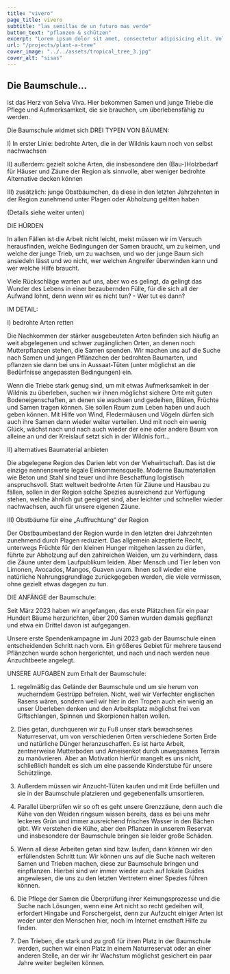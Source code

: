 ```yaml
---
title: "vivero"
page_title: vivero
subtitle: "las semillas de un futuro mas verde"
button_text: "pflanzen & schützen"
excerpt: "Lorem ipsum dolor sit amet, consectetur adipisicing elit. Voluptatibus quia, Nonea! Maiores et perferendis eaque, exercitationem praesentium nihil."
url: "/projects/plant-a-tree"
cover_image: "../../assets/tropical_tree_3.jpg"
cover_alt: "sisas"
---
```


## Die Baumschule...

ist das Herz von Selva Viva. Hier bekommen Samen und junge Triebe die Pflege und Aufmerksamkeit, die sie brauchen, um überlebensfähig zu werden.

Die Baumschule widmet sich DREI TYPEN VON BÄUMEN:

I) In erster Linie: bedrohte Arten, die in der Wildnis kaum noch von selbst nachwachsen

II) außerdem: gezielt solche Arten, die insbesondere den (Bau-)Holzbedarf für Häuser und Zäune der Region als sinnvolle, aber weniger bedrohte Alternative decken können

III) zusätzlich: junge Obstbäumchen, da diese in den letzten Jahrzehnten in der Region zunehmend unter Plagen oder Abholzung gelitten haben

(Details siehe weiter unten)

DIE HÜRDEN

In allen Fällen ist die Arbeit nicht leicht, meist müssen wir im Versuch herausfinden, welche Bedingungen der Samen braucht, um zu keimen, und welche der junge Trieb, um zu wachsen, und wo der junge Baum sich ansiedeln lässt und wo nicht, wer welchen Angreifer überwinden kann und wer welche Hilfe braucht.

Viele Rückschläge warten auf uns, aber wo es gelingt, da gelingt das Wunder des Lebens in einer bezaubernden Fülle, für die sich all der Aufwand lohnt, denn wenn wir es nicht tun? - Wer tut es dann?

IM DETAIL:

I) bedrohte Arten retten

Die Nachkommen der stärker ausgebeuteten Arten befinden sich häufig an weit abgelegenen und schwer zugänglichen Orten, an denen noch Mutterpflanzen stehen, die Samen spenden. Wir machen uns auf die Suche nach Samen und jungen Pflänzchen der bedrohten Baumarten, und pflanzen sie dann bei uns in Aussaat-Tüten (unter möglichst an die Bedürfnisse angepassten Bedingungen) ein.

Wenn die Triebe stark genug sind, um mit etwas Aufmerksamkeit in der Wildnis zu überleben, suchen wir ihnen möglichst sichere Orte mit guten Bodeneigenschaften, an denen sie wachsen und gedeihen, Blüten, Früchte und Samen tragen können. Sie sollen Raum zum Leben haben und auch geben können. Mit Hilfe von Wind, Fledermäusen und Vögeln dürfen sich auch ihre Samen dann wieder weiter verteilen. Und mit noch ein wenig Glück, wächst nach und nach auch wieder der eine oder andere Baum von alleine an und der Kreislauf setzt sich in der Wildnis fort...

II) alternatives Baumaterial anbieten

Die abgelegene Region des Darien lebt von der Viehwirtschaft. Das ist die einzige nennenswerte legale Einkommensquelle. Moderne Baumaterialien wie Beton und Stahl sind teuer und ihre Beschaffung logistisch anspruchsvoll. Statt weltweit bedrohte Arten für Zäune und Hausbau zu fällen, sollen in der Region solche Spezies ausreichend zur Verfügung stehen, welche ähnlich gut geeignet sind, aber leichter und schneller wieder nachwachsen, auch für unsere eigenen Zäune.

III) Obstbäume für eine „Auffruchtung“ der Region

Der Obstbaumbestand der Region wurde in den letzten drei Jahrzehnten zunehmend durch Plagen reduziert. Das allgemein akzeptierte Recht, unterwegs Früchte für den kleinen Hunger mitgehen lassen zu dürfen, führte zur Abholzung auf den zahlreichen Weiden, um zu verhindern, dass die Zäune unter dem Laufpublikum leiden. Aber Mensch und Tier leben von Limonen, Avocados, Mangos, Guaven uvam. Ihnen soll wieder eine natürliche Nahrungsgrundlage zurückgegeben werden, die viele vermissen, ohne gezielt etwas dagegen zu tun.

DIE ANFÄNGE der Baumschule:

Seit März 2023 haben wir angefangen, das erste Plätzchen für ein paar Hundert Bäume herzurichten, über 200 Samen wurden damals gepflanzt und etwa ein Drittel davon ist aufgegangen.

Unsere erste Spendenkampagne im Juni 2023 gab der Baumschule einen entscheidenden Schritt nach vorn. Ein größeres Gebiet für mehrere tausend Pflänzchen wurde schon hergerichtet, und nach und nach werden neue Anzuchtbeete angelegt.

UNSERE AUFGABEN zum Erhalt der Baumschule:

1. regelmäßig das Gelände der Baumschule und um sie herum von wucherndem Gestrüpp befreien. Nicht, weil wir Verfechter englischen Rasens wären, sondern weil wir hier in den Tropen auch ein wenig an unser Überleben denken und den Arbeitsplatz möglichst frei von Giftschlangen, Spinnen und Skorpionen halten wollen.

2. Dies getan, durchqueren wir zu Fuß unser stark bewachsenes Naturreservat, um von verschiedenen Orten verschiedene Sorten Erde und natürliche Dünger heranzuschaffen. Es ist harte Arbeit, zentnerweise Mutterboden und Ameisenkot durch unwegsames Terrain zu manövrieren. Aber an Motivation hierfür mangelt es uns nicht, schließlich handelt es sich um eine passende Kinderstube für unsere Schützlinge.

3. Außerdem müssen wir Anzucht-Tüten kaufen und mit Erde befüllen und sie in der Baumschule platzieren und gegebenenfalls umsortieren.

4. Parallel überprüfen wir so oft es geht unsere Grenzzäune, denn auch die Kühe von den Weiden ringsum wissen bereits, dass es bei uns mehr leckeres Grün und immer ausreichend frisches Wasser in den Bächen gibt. Wir verstehen die Kühe, aber den Pflanzen in unserem Reservat und insbesondere der Baumschule bringen sie leider große Schäden.

5. Wenn all diese Arbeiten getan sind bzw. laufen, dann können wir den erfüllendsten Schritt tun: Wir können uns auf die Suche nach weiteren Samen und Trieben machen, diese zur Baumschule bringen und einpflanzen. Hierbei sind wir immer wieder auch auf lokale Guides angewiesen, die uns zu den letzten Vertretern einer Spezies führen können.

6. Die Pflege der Samen die Überprüfung ihrer Keimungsprozesse und die Suche nach Lösungen, wenn eine Art nicht so recht gedeihen will, erfordert Hingabe und Forschergeist, denn zur Aufzucht einiger Arten ist weder unter den Menschen hier, noch im Internet ernsthaft Hilfe zu finden.

7. Den Trieben, die stark und zu groß für ihren Platz in der Baumschule werden, suchen wir einen Platz in einem Naturreservat oder an einer anderen Stelle, an der wir ihr Wachstum möglichst gesichert ein paar Jahre weiter begleiten können.

